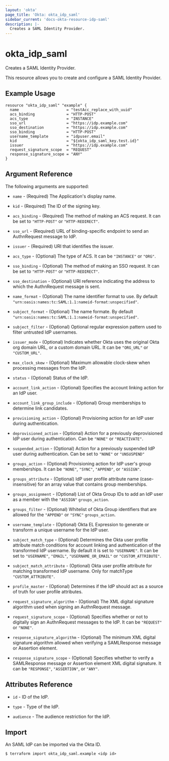 ```yaml
---
layout: 'okta'
page_title: 'Okta: okta_idp_saml'
sidebar_current: 'docs-okta-resource-idp-saml'
description: |-
  Creates a SAML Identity Provider.
---
```


# okta_idp_saml

Creates a SAML Identity Provider.

This resource allows you to create and configure a SAML Identity Provider.

## Example Usage

```hcl
resource "okta_idp_saml" "example" {
  name                     = "testAcc_replace_with_uuid"
  acs_binding              = "HTTP-POST"
  acs_type                 = "INSTANCE"
  sso_url                  = "https://idp.example.com"
  sso_destination          = "https://idp.example.com"
  sso_binding              = "HTTP-POST"
  username_template        = "idpuser.email"
  kid                      = "${okta_idp_saml_key.test.id}"
  issuer                   = "https://idp.example.com"
  request_signature_scope  = "REQUEST"
  response_signature_scope = "ANY"
}
```

## Argument Reference

The following arguments are supported:

- `name` - (Required) The Application's display name.

- `kid` - (Required) The ID of the signing key.

- `acs_binding` - (Required) The method of making an ACS request. It can be set to `"HTTP-POST"` or `"HTTP-REDIRECT"`.

- `sso_url` - (Required) URL of binding-specific endpoint to send an AuthnRequest message to IdP.

- `issuer` - (Required) URI that identifies the issuer.

- `acs_type` - (Optional) The type of ACS. It can be `"INSTANCE"` or `"ORG"`.

- `sso_binding` - (Optional) The method of making an SSO request. It can be set to `"HTTP-POST"` or `"HTTP-REDIRECT"`.

- `sso_destination` - (Optional) URI reference indicating the address to which the AuthnRequest message is sent.

- `name_format` - (Optional) The name identifier format to use. By default `"urn:oasis:names:tc:SAML:1.1:nameid-format:unspecified"`.

- `subject_format` - (Optional) The name formate. By default `"urn:oasis:names:tc:SAML:1.1:nameid-format:unspecified"`.

- `subject_filter` - (Optional) Optional regular expression pattern used to filter untrusted IdP usernames.

- `issuer_mode` - (Optional) Indicates whether Okta uses the original Okta org domain URL, or a custom domain URL. It can be `"ORG_URL"` or `"CUSTOM_URL"`.

- `max_clock_skew` - (Optional) Maximum allowable clock-skew when processing messages from the IdP.

- `status` - (Optional) Status of the IdP.

- `account_link_action` - (Optional) Specifies the account linking action for an IdP user.

- `account_link_group_include` - (Optional) Group memberships to determine link candidates.

- `provisioning_action` - (Optional) Provisioning action for an IdP user during authentication.

- `deprovisioned_action` - (Optional) Action for a previously deprovisioned IdP user during authentication. Can be `"NONE"` or `"REACTIVATE"`.

- `suspended_action` - (Optional) Action for a previously suspended IdP user during authentication. Can be set to `"NONE"` or `"UNSUSPEND"`

- `groups_action` - (Optional) Provisioning action for IdP user's group memberships. It can be `"NONE"`, `"SYNC"`, `"APPEND"`, or `"ASSIGN"`.

- `groups_attribute` - (Optional) IdP user profile attribute name (case-insensitive) for an array value that contains group memberships.

- `groups_assignment` - (Optional) List of Okta Group IDs to add an IdP user as a member with the `"ASSIGN"` `groups_action`.

- `groups_filter` - (Optional) Whitelist of Okta Group identifiers that are allowed for the `"APPEND"` or `"SYNC"` `groups_action`.

- `username_template` - (Optional) Okta EL Expression to generate or transform a unique username for the IdP user.

- `subject_match_type` - (Optional) Determines the Okta user profile attribute match conditions for account linking and authentication of the transformed IdP username. By default it is set to `"USERNAME"`. It can be set to `"USERNAME"`, `"EMAIL"`, `"USERNAME_OR_EMAIL"` or `"CUSTOM_ATTRIBUTE"`.

- `subject_match_attribute` - (Optional) Okta user profile attribute for matching transformed IdP username. Only for matchType `"CUSTOM_ATTRIBUTE"`.

- `profile_master` - (Optional) Determines if the IdP should act as a source of truth for user profile attributes.

- `request_signature_algorithm` - (Optional) The XML digital signature algorithm used when signing an AuthnRequest message.

- `request_signature_scope` - (Optional) Specifies whether or not to digitally sign an AuthnRequest messages to the IdP. It can be `"REQUEST"` or `"NONE"`.

- `response_signature_algorithm` - (Optional) The minimum XML digital signature algorithm allowed when verifying a SAMLResponse message or Assertion element.

- `response_signature_scope` - (Optional) Specifies whether to verify a SAMLResponse message or Assertion element XML digital signature. It can be `"RESPONSE"`, `"ASSERTION"`, or `"ANY"`.

## Attributes Reference

- `id` - ID of the IdP.

- `type` - Type of the IdP.

- `audience` - The audience restriction for the IdP.

## Import

An SAML IdP can be imported via the Okta ID.

```
$ terraform import okta_idp_saml.example <idp id>
```
